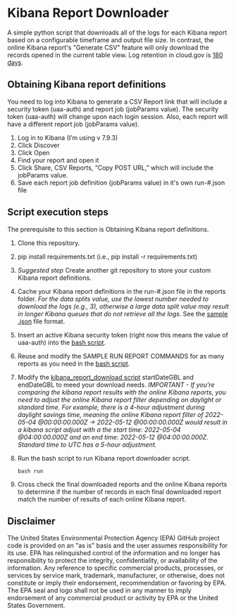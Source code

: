 # Kibana Report Downloader
A simple python script that downloads all of the logs for each Kibana report based on a configurable timeframe and output file size. In contrast, the online Kibana report's "Generate CSV" feature will only download the records opened in the current table view. Log retention in cloud.gov is [180 days](https://cloud.gov/docs/deployment/logs/#web-based-logs-with-historic-log-data).

## Obtaining Kibana report definitions

You need to log into Kibana to generate a CSV Report link that will include a security token (uaa-auth) and report job (jobParams value). The security token (uaa-auth) will change upon each login session. Also, each report will have a different report job (jobParams value).

1.	Log in to Kibana (I’m using v 7.9.3)
2.	Click Discover
3.	Click Open
4.	Find your report and open it
5.	Click Share, CSV Reports, “Copy POST URL,” which will include the jobParams value.
6.	Save each report job definition (jobParams value) in it's own  run-#.json file

## Script execution steps
The prerequisite to this section is Obtaining Kibana report definitions.

 1. Clone this repository.
 2. pip install requirements.txt (i.e., pip install -r requirements.txt)
 3. *Suggested step* Create another git repository to store your custom Kibana report definitions.
 4.  Cache your Kibana report definitions in the run-#.json file in the reports folder. *For the data splits value, use the lowest number needed to download the logs (e.g., 3), otherwise a large data split value may result in longer Kibana queues that do not retrieve all the logs.* See the [sample .json](/docs/sample_report.json) file format.
 5. Insert an active Kibana security token (right now this means the value of uaa-auth) into the [bash script](./scripts/run).
 6. Reuse and modify the SAMPLE RUN REPORT COMMANDS for as many reports as you need in the [bash script](./scripts/run). 
 7. Modify the [kibana_report_download script](./kibana_report_downloader.py) startDateGBL and endDateGBL to meed your download needs. 
        *IMPORTANT - If you're comparing the kibana report results with the online Kibana reports, you need to adjust the online Kibana report filter depending on daylight or standard time. For example, there is a 4-hour adjustment during daylight savings time, meaning the online Kibana report filter of 2022-05-04 @00:00:00.000Z ->  2022-05-12 @00:00:00.000Z would result in a kibana script adjust with a the start time: 2022-05-04 @04:00:00.000Z and an end time: 2022-05-12 @04:00:00.000Z. Standard time to UTC has a 5-hour adjustment.*
 8. Run the bash script to run Kibana report downloader script.

    ```
    bash run
    ```
 9. Cross check the final downloaded reports and the online Kibana reports to determine if the number of records in each final downloaded report match the number of results of each online Kibana report.

## Disclaimer

The United States Environmental Protection Agency (EPA) GitHub project code is provided on an "as is" basis and the user assumes responsibility for its use. EPA has relinquished control of the information and no longer has responsibility to protect the integrity, confidentiality, or availability of the information. Any reference to specific commercial products, processes, or services by service mark, trademark, manufacturer, or otherwise, does not constitute or imply their endorsement, recommendation or favoring by EPA. The EPA seal and logo shall not be used in any manner to imply endorsement of any commercial product or activity by EPA or the United States Government.
